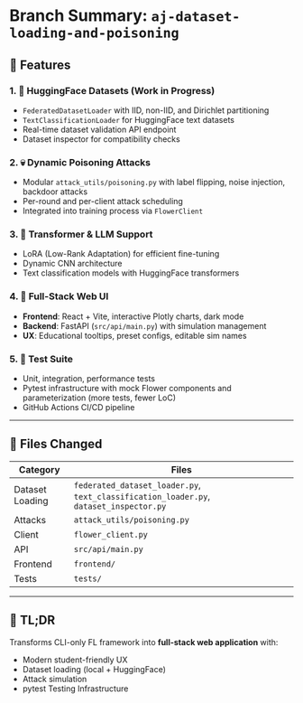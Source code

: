 # Branch Summary: `aj-dataset-loading-and-poisoning`

## 🎯 Features

### 1. 🤗 HuggingFace Datasets (Work in Progress)

- `FederatedDatasetLoader` with IID, non-IID, and Dirichlet partitioning
- `TextClassificationLoader` for HuggingFace text datasets
- Real-time dataset validation API endpoint
- Dataset inspector for compatibility checks

### 2. 💀 Dynamic Poisoning Attacks

- Modular `attack_utils/poisoning.py` with label flipping, noise injection, backdoor attacks
- Per-round and per-client attack scheduling
- Integrated into training process via `FlowerClient`

### 3. 🧠 Transformer & LLM Support

- LoRA (Low-Rank Adaptation) for efficient fine-tuning
- Dynamic CNN architecture
- Text classification models with HuggingFace transformers

### 4. 🎨 Full-Stack Web UI

- **Frontend**: React + Vite, interactive Plotly charts, dark mode
- **Backend**: FastAPI (`src/api/main.py`) with simulation management
- **UX**: Educational tooltips, preset configs, editable sim names

### 5. 🧪 Test Suite

- Unit, integration, performance tests
- Pytest infrastructure with mock Flower components and parameterization (more tests, fewer LoC)
- GitHub Actions CI/CD pipeline

---

## 📂 Files Changed

| Category | Files |
|----------|-------|
| Dataset Loading | `federated_dataset_loader.py`, `text_classification_loader.py`, `dataset_inspector.py` |
| Attacks | `attack_utils/poisoning.py` |
| Client | `flower_client.py` |
| API | `src/api/main.py`|
| Frontend | `frontend/`|
| Tests | `tests/` |

---

## 🚀 TL;DR

Transforms CLI-only FL framework into **full-stack web application** with:

- Modern student-friendly UX
- Dataset loading (local + HuggingFace)
- Attack simulation
- pytest Testing Infrastructure
